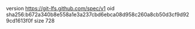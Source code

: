 version https://git-lfs.github.com/spec/v1
oid sha256:b672a340b8e558a1e3a237cbd6ebca08d958c260a8cb50d3cf9d929cd1613f0f
size 728
